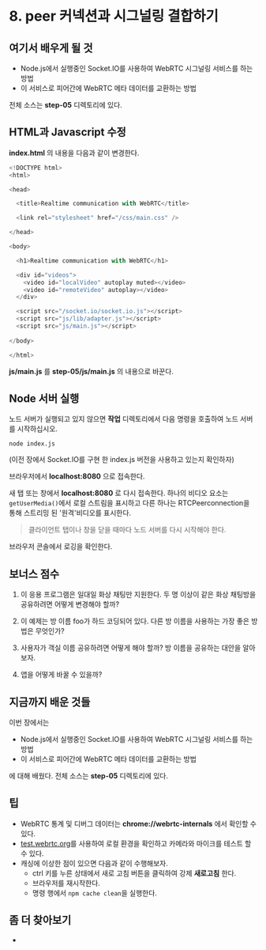 # 8. peer 커넥션과 시그널링 결합하기

## 여기서 배우게 될 것

* Node.js에서 실행중인 Socket.IO를 사용하여 WebRTC 시그널링 서비스를 하는 방법
* 이 서비스로 피어간에 WebRTC 메타 데이터를 교환하는 방법

전체 소스는 **step-05** 디렉토리에 있다.

## HTML과 Javascript 수정
**index.html** 의 내용을 다음과 같이 변경한다.

``` javascript
<!DOCTYPE html>
<html>

<head>

  <title>Realtime communication with WebRTC</title>

  <link rel="stylesheet" href="/css/main.css" />

</head>

<body>

  <h1>Realtime communication with WebRTC</h1>

  <div id="videos">
    <video id="localVideo" autoplay muted></video>
    <video id="remoteVideo" autoplay></video>
  </div>

  <script src="/socket.io/socket.io.js"></script>
  <script src="js/lib/adapter.js"></script>
  <script src="js/main.js"></script>
  
</body>

</html>
```

**js/main.js** 를 **step-05/js/main.js** 의 내용으로 바꾼다.

## Node 서버 실행
노드 서버가 실행되고 있지 않으면 **작업** 디렉토리에서 다음 명령을 호출하여 노드 서버를 시작하십시오.

``` shellscript
node index.js
```

(이전 장에서 Socket.IO를 구현 한 index.js 버전을 사용하고 있는지 확인하자)

브라우저에서 **localhost:8080** 으로 접속한다.

새 탭 또는 창에서 **localhost:8080** 로 다시 접속한다. 하나의 비디오 요소는 ```getUserMedia()```에서 로컬 스트림을 표시하고 다른 하나는 RTCPeerconnection을 통해 스트리밍 된 '원격'비디오를 표시한다.

> 클라이언트 탭이나 창을 닫을 때마다 노드 서버를 다시 시작해야 한다.

브라우저 콘솔에서 로깅을 확인한다.

## 보너스 점수
1. 이 응용 프로그램은 일대일 화상 채팅만 지원한다. 두 명 이상이 같은 화상 채팅방을 공유하려면 어떻게 변경해야 할까?

2. 이 예제는 방 이름 foo가 하드 코딩되어 있다. 다른 방 이름을 사용하는 가장 좋은 방법은 무엇인가?

3. 사용자가 객실 이름 공유하려면 어떻게 해야 할까? 방 이름을 공유하는 대안을 알아보자.

4. 앱을 어떻게 바꿀 수 있을까?

## 지금까지 배운 것들

이번 장에서는

* Node.js에서 실행중인 Socket.IO를 사용하여 WebRTC 시그널링 서비스를 하는 방법
* 이 서비스로 피어간에 WebRTC 메타 데이터를 교환하는 방법

에 대해 배웠다. 전체 소스는 **step-05** 디렉토리에 있다.

## 팁

* WebRTC 통계 및 디버그 데이터는 **chrome://webrtc-internals** 에서 확인할 수 있다.
* [test.webrtc.org](https://test.webrtc.org/)를 사용하여 로컬 환경을 확인하고 카메라와 마이크를 테스트 할 수 있다.
* 캐싱에 이상한 점이 있으면 다음과 같이 수행해보자.
  * ctrl 키를 누른 상태에서 새로 고침 버튼을 클릭하여 강제 **새로고침** 한다.
  * 브라우저를 재시작한다.
  * 명령 행에서 ```npm cache clean```을 실행한다.

## 좀 더 찾아보기
* 